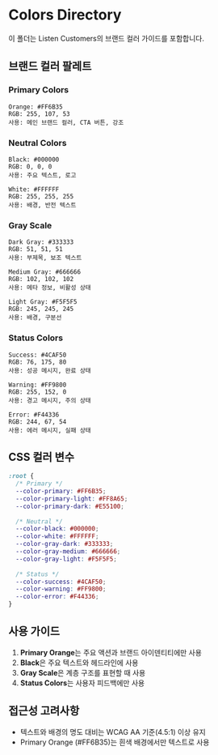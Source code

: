 # Colors Directory

이 폴더는 Listen Customers의 브랜드 컬러 가이드를 포함합니다.

## 브랜드 컬러 팔레트

### Primary Colors
```
Orange: #FF6B35
RGB: 255, 107, 53
사용: 메인 브랜드 컬러, CTA 버튼, 강조
```

### Neutral Colors
```
Black: #000000
RGB: 0, 0, 0
사용: 주요 텍스트, 로고

White: #FFFFFF
RGB: 255, 255, 255
사용: 배경, 반전 텍스트
```

### Gray Scale
```
Dark Gray: #333333
RGB: 51, 51, 51
사용: 부제목, 보조 텍스트

Medium Gray: #666666
RGB: 102, 102, 102
사용: 메타 정보, 비활성 상태

Light Gray: #F5F5F5
RGB: 245, 245, 245
사용: 배경, 구분선
```

### Status Colors
```
Success: #4CAF50
RGB: 76, 175, 80
사용: 성공 메시지, 완료 상태

Warning: #FF9800
RGB: 255, 152, 0
사용: 경고 메시지, 주의 상태

Error: #F44336
RGB: 244, 67, 54
사용: 에러 메시지, 실패 상태
```

## CSS 컬러 변수

```css
:root {
  /* Primary */
  --color-primary: #FF6B35;
  --color-primary-light: #FF8A65;
  --color-primary-dark: #E55100;
  
  /* Neutral */
  --color-black: #000000;
  --color-white: #FFFFFF;
  --color-gray-dark: #333333;
  --color-gray-medium: #666666;
  --color-gray-light: #F5F5F5;
  
  /* Status */
  --color-success: #4CAF50;
  --color-warning: #FF9800;
  --color-error: #F44336;
}
```

## 사용 가이드

1. **Primary Orange**는 주요 액션과 브랜드 아이덴티티에만 사용
2. **Black**은 주요 텍스트와 헤드라인에 사용
3. **Gray Scale**은 계층 구조를 표현할 때 사용
4. **Status Colors**는 사용자 피드백에만 사용

## 접근성 고려사항

- 텍스트와 배경의 명도 대비는 WCAG AA 기준(4.5:1) 이상 유지
- Primary Orange (#FF6B35)는 흰색 배경에서만 텍스트로 사용
